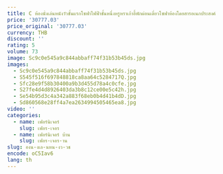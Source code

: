 ```yaml
---
title: C ห้องนั่งเล่นหนังวัวชั้นแรกโซฟาไฟฟ้าชั้นหนึ่งหรูหราเก้าอี้พักผ่อนเดี่ยวโซฟาห้องโดยสารอเนกประสงค์
price: '30777.03'
price_original: '30777.03'
currency: THB
discount: ''
rating: 5
volume: 73
image: Sc9c0e545a9c844abbaff74f31b53b45ds.jpg
images:
  - Sc9c0e545a9c844abbaff74f31b53b45ds.jpg
  - S545f516f697848818ca8aa64c5284717Q.jpg
  - Sfc28e9f58b30400a9b3d455d78a4c0cfe.jpg
  - S27fe4d4d8926403da3b8c12ce00e5c42h.jpg
  - Se54b95d3c4a342a883f68eb0b4d41b4dD.jpg
  - Sd860568e28ff4a7ea2634994505465ea8.jpg
video: ''
categories:
  - name: เฟอร์นิเจอร์
    slug: เฟอร-เจอร
  - name: เฟอร์นิเจอร์ บ้าน
    slug: เฟอร-เจอร-าน
slug: องน-งเล-นหน-งว-วช
encode: oC5Iav6
lang: th
---
```

  
